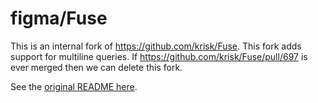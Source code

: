 # figma/Fuse

This is an internal fork of https://github.com/krisk/Fuse. This fork adds
support for multiline queries. If https://github.com/krisk/Fuse/pull/697 is ever
merged then we can delete this fork.

See the [original README here](README_ORIGINAL.md).
